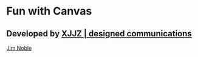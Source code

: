 # Fun with Canvas
## Developed by [XJJZ | designed communications](http://xjjz.co.uk/)

[Jim Noble](mailto:jimnoble@xjjz.co.uk)